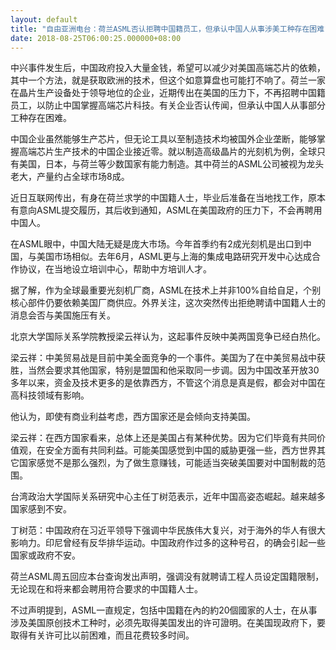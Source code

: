 ```yaml
---
layout: default
title: "自由亚洲电台：荷兰ASML否认拒聘中国籍员工，但承认中国人从事涉美工种存在困难"
date: 2018-08-25T06:00:25.000000+08:00
---
```


中兴事件发生后，中国政府投入大量金钱，希望可以减少对美国高端芯片的依赖，其中一个方法，就是获取欧洲的技术，但这个如意算盘也可能打不响了。荷兰一家在晶片生产设备处于领导地位的企业，近期传出在美国的压力下，不再招聘中国籍员工，以防止中国掌握高端芯片科技。有关企业否认传闻，但承认中国人从事部分工种存在困难。

中国企业虽然能够生产芯片，但无论工具以至制造技术均被国外企业垄断，能够掌握高端芯片生产技术的中国企业接近零。就以制造高级晶片的光刻机为例，全球只有美国，日本，与荷兰等少数国家有能力制造。其中荷兰的ASML公司被视为龙头老大，产量约占全球市场8成。

近日互联网传出，有身在荷兰求学的中国籍人士，毕业后准备在当地找工作，原本有意向ASML提交履历，其后收到通知，ASML在美国政府的压力下，不会再聘用中国人。

在ASML眼中，中国大陆无疑是庞大市场。今年首季约有2成光刻机是出口到中国，与美国市场相似。去年6月，ASML更与上海的集成电路研究开发中心达成合作协议，在当地设立培训中心，帮助中方培训人才。

据了解，作为全球最重要光刻机厂商，ASML在技术上并非100%自给自足，个别核心部件仍要依赖美国厂商供应。外界关注，这次突然传出拒绝聘请中国籍人士的消息会否与美国施压有关。

北京大学国际关系学院教授梁云祥认为，这起事件反映中美两国竞争已经白热化。

梁云祥：中美贸易战是目前中美全面竞争的一个事件。美国为了在中美贸易战中获胜，当然会要求其他国家，特别是盟国和他采取同一步调。因为中国改革开放30多年以来，资金及技术更多的是依靠西方，不管这个消息是真是假，都会对中国在高科技领域有影响。

他认为，即使有商业利益考虑，西方国家还是会倾向支持美国。

梁云祥：在西方国家看来，总体上还是美国占有某种优势。因为它们毕竟有共同价值观，在安全方面有共同利益。可能美国感觉到中国的威胁更强一些，西方世界其它国家感觉不是那么强烈，为了做生意赚钱，可能适当突破美国要对中国制裁的范围。

台湾政治大学国际关系研究中心主任丁树范表示，近年中国高姿态崛起。越来越多国家感到不安。

丁树范：中国政府在习近平领导下强调中华民族伟大复兴，对于海外的华人有很大影响力。印尼曾经有反华排华运动。中国政府作过多的这种号召，的确会引起一些国家或政府不安。

荷兰ASML周五回应本台查询发出声明，强调没有就聘请工程人员设定国籍限制，无论现在和将来都会聘用符合要求的中国籍人士。

不过声明提到，ASML一直规定，包括中国籍在內的約20個國家的人士，在从事涉及美国原创技术工种时，必须先取得美国发出的许可證明。在美国现政府下，要取得有关许可比以前困难，而且花费较多时间。

